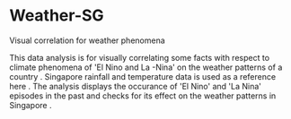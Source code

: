 # Weather-SG
Visual correlation for weather phenomena

This data analysis is for visually correlating some facts with respect to climate phenomena of 'El Nino and La -Nina' on the weather patterns of a country . Singapore rainfall and temperature data is used as a  reference here . The analysis displays the occurance of 'El Nino' and 'La Nina' episodes in the past and checks for its effect on the weather patterns in Singapore .

